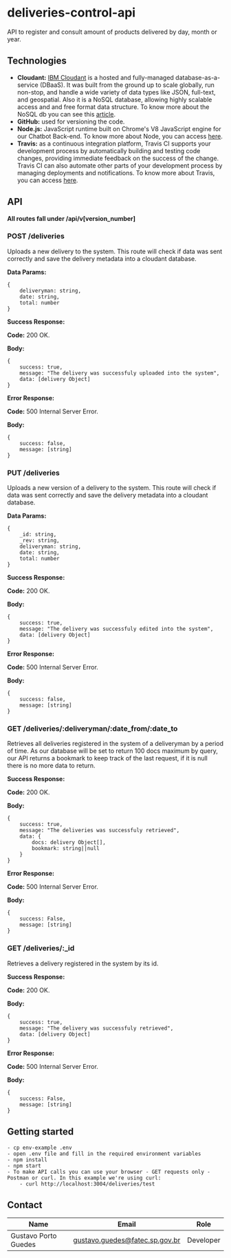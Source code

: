 # deliveries-control-api
API to register and consult amount of products delivered by day, month or year.

## Technologies

- **Cloudant:** [IBM Cloudant](https://console.bluemix.net/docs/services/Cloudant/offerings/cloudant.com.html#cloudant-com) is a hosted and fully-managed database-as-a-service (DBaaS). It was built from the ground up to scale globally, run non-stop, and handle a wide variety of data types like JSON, full-text, and geospatial. Also it is a NoSQL database, allowing highly scalable access and and free format data structure. To know more about the NoSQL db you can see this [article](https://www.infoworld.com/article/3240644/nosql/what-is-nosql-nosql-databases-explained.html). 
- **GitHub:** used for versioning the code.
- **Node.js:** JavaScript runtime built on Chrome's V8 JavaScript engine for our Chatbot Back-end. To know more about Node, you can access [here](https://nodejs.org/en/).
- **Travis:** as a continuous integration platform, Travis CI supports your development process by automatically building and testing code changes, providing immediate feedback on the success of the change. Travis CI can also automate other parts of your development process by managing deployments and notifications. To know more about Travis, you can access [here](https://docs.travis-ci.com/user/for-beginners/).


## API

**All routes fall under /api/v[version_number]**

### POST /deliveries

Uploads a new delivery to the system. This route will check if data was sent correctly and save the delivery metadata into a cloudant database.

**Data Params:**
```
{
    deliveryman: string,
    date: string,
    total: number
}
```

**Success Response:**

**Code:** 200 OK.

**Body:**

```
{
    success: true,
    message: "The delivery was successfuly uploaded into the system",
    data: [delivery Object]
}
```

**Error Response:**

**Code:** 500 Internal Server Error.

**Body:**
```
{
    success: false,
    message: [string]
}
```

### PUT /deliveries

Uploads a new version of a delivery to the system. This route will check if data was sent correctly and save the delivery metadata into a cloudant database.

**Data Params:**
```
{
    _id: string,
    _rev: string,
    deliveryman: string,
    date: string,
    total: number
}
```

**Success Response:**

**Code:** 200 OK.

**Body:**

```
{
    success: true,
    message: "The delivery was successfuly edited into the system",
    data: [delivery Object]
}
```

**Error Response:**

**Code:** 500 Internal Server Error.

**Body:**
```
{
    success: false,
    message: [string]
}
```

### GET /deliveries/:deliveryman/:date_from/:date_to

Retrieves all deliveries registered in the system of a deliveryman by a period of time. As our database
will be set to return 100 docs maximum by query, our API returns a bookmark to keep track of the last request,
if it is null there is no more data to return.

**Success Response:**

**Code:** 200 OK.

**Body:**

```
{
    success: true,
    message: "The deliveries was successfuly retrieved",
    data: {
        docs: delivery Object[],
        bookmark: string||null
    }
}
```

**Error Response:**

**Code:** 500 Internal Server Error.

**Body:**
```
{
    success: False,
    message: [string]
}
```

### GET /deliveries/:_id

Retrieves a delivery registered in the system by its id.

**Success Response:**

**Code:** 200 OK.

**Body:**

```
{
    success: true,
    message: "The delivery was successfuly retrieved",
    data: [delivery Object]
}
```

**Error Response:**

**Code:** 500 Internal Server Error.

**Body:**
```
{
    success: False,
    message: [string]
}
```

## Getting started

```
- cp env-example .env
- open .env file and fill in the required environment variables
- npm install
- npm start
- To make API calls you can use your browser - GET requests only - Postman or curl. In this example we're using curl:
    - curl http://localhost:3004/deliveries/test
```

## Contact
Name                 | Email                              |Role  
---------------------|------------------------------------|-----------|
Gustavo Porto Guedes | gustavo.guedes@fatec.sp.gov.br     | Developer